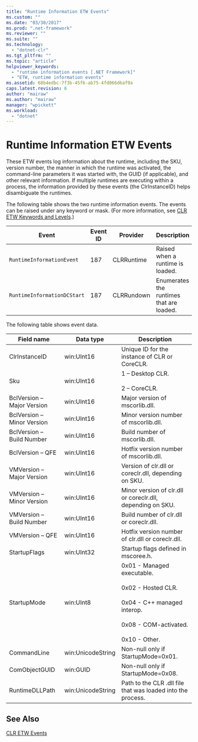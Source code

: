```yaml
---
title: "Runtime Information ETW Events"
ms.custom: ""
ms.date: "03/30/2017"
ms.prod: ".net-framework"
ms.reviewer: ""
ms.suite: ""
ms.technology: 
  - "dotnet-clr"
ms.tgt_pltfrm: ""
ms.topic: "article"
helpviewer_keywords: 
  - "runtime information events [.NET Framework]"
  - "ETW, runtime information events"
ms.assetid: 68b4edbc-7f3b-45f6-ab75-4fd066d6af9a
caps.latest.revision: 6
author: "mairaw"
ms.author: "mairaw"
manager: "wpickett"
ms.workload: 
  - "dotnet"
---
```

# Runtime Information ETW Events
These ETW events log information about the runtime, including the SKU, version number, the manner in which the runtime was activated, the command-line parameters it was started with, the GUID (if applicable), and other relevant information. If multiple runtimes are executing within a process, the information provided by these events (the ClrInstanceID) helps disambiguate the runtimes.  
  
 The following table shows the two runtime information events. The events can be raised under any keyword or mask. (For more information, see [CLR ETW Keywords and Levels](../../../docs/framework/performance/clr-etw-keywords-and-levels.md).)  
  
|Event|Event ID|Provider|Description|  
|-----------|--------------|--------------|-----------------|  
|`RuntimeInformationEvent`|187|CLRRuntime|Raised when a runtime is loaded.|  
|`RuntimeInformationDCStart`|187|CLRRundown|Enumerates the runtimes that are loaded.|  
  
 The following table shows event data.  
  
|Field name|Data type|Description|  
|----------------|---------------|-----------------|  
|ClrInstanceID|win:UInt16|Unique ID for the instance of CLR or CoreCLR.|  
|Sku|win:UInt16|1 – Desktop CLR.<br /><br /> 2 – CoreCLR.|  
|BclVersion – Major Version|win:UInt16|Major version of mscorlib.dll.|  
|BclVersion – Minor Version|win:UInt16|Minor version number of mscorlib.dll.|  
|BclVersion – Build Number|win:UInt16|Build number of mscorlib.dll.|  
|BclVersion – QFE|win:UInt16|Hotfix version number of mscorlib.dll.|  
|VMVersion – Major Version|win:UInt16|Version of clr.dll or coreclr.dll, depending on SKU.|  
|VMVersion – Minor Version|win:UInt16|Minor version of clr.dll or coreclr.dll, depending on SKU.|  
|VMVersion – Build Number|win:UInt16|Build number of clr.dll or coreclr.dll.|  
|VMVersion – QFE|win:UInt16|Hotfix version number of clr.dll or coreclr.dll.|  
|StartupFlags|win:UInt32|Startup flags defined in mscoree.h.|  
|StartupMode|win:UInt8|0x01 - Managed executable.<br /><br /> 0x02 - Hosted CLR.<br /><br /> 0x04 - C++ managed interop.<br /><br /> 0x08 - COM-activated.<br /><br /> 0x10 - Other.|  
|CommandLine|win:UnicodeString|Non-null only if StartupMode=0x01.|  
|ComObjectGUID|win:GUID|Non-null only if StartupMode=0x08.|  
|RuntimeDLLPath|win:UnicodeString|Path to the CLR .dll file that was loaded into the process.|  
  
## See Also  
 [CLR ETW Events](../../../docs/framework/performance/clr-etw-events.md)
